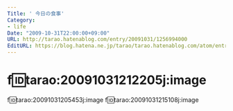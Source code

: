 ```yaml
---
Title: ' 今日の食事'
Category:
- life
Date: "2009-10-31T22:00:00+09:00"
URL: http://tarao.hatenablog.com/entry/20091031/1256994000
EditURL: https://blog.hatena.ne.jp/tarao/tarao.hatenablog.com/atom/entry/6653586347149236409
---
```


f:id:tarao:20091031212205j:image
=====
f:id:tarao:20091031205453j:image
f:id:tarao:20091031215108j:image
